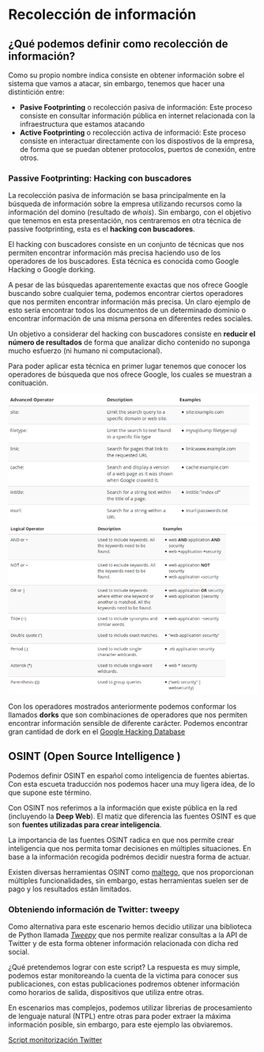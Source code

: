 # Recolección de información


## ¿Qué podemos definir como recolección de información?

Como su propio nombre indica consiste en obtener información sobre el sistema que vamos a atacar, sin embargo, tenemos que hacer una distintición entre:

* **Pasive Footprinting** o recolección pasiva de información: Este proceso consiste en consultar información pública en internet relacionada con la infraestructura que estamos atacando
* **Active Footprinting** o recolección activa de informació: Este proceso consiste en interactuar directamente con los dispostivos de la empresa, de forma que se puedan obtener protocolos, puertos de conexión, entre otros.

### Passive Footprinting: Hacking con buscadores
La recolección pasiva de información se basa principalmente en la búsqueda de información sobre la empresa utilizando recursos como la información del domino (resultado de _whois_). Sin embargo, con el objetivo que tenemos en esta presentación, nos centraremos en otra técnica de passive footprinting, esta es el **hacking con buscadores**.

El hacking con buscadores consiste en un conjunto de técnicas que nos permiten encontrar información más precisa haciendo uso de los operadores de los buscadores. Esta técnica es conocida como Google Hacking o Google dorking.

A pesar de las búsquedas aparentemente exactas que nos ofrece Google buscando sobre cualquier tema, podemos encontrar ciertos operadores que nos permiten encontrar información más precisa. Un claro ejemplo de esto sería encontrar todos los documentos de un determinado dominio o encontrar información de una misma persona en diferentes redes sociales.

Un objetivo a considerar del hacking con buscadores consiste en **reducir el número de resultados** de forma que analizar dicho contenido no suponga mucho esfuerzo (ni humano ni computacional).

Para poder aplicar esta técnica en primer lugar tenemos que conocer los operadores de búsqueda que nos ofrece Google, los cuales se muestran a conituación.

![Operadores de busqueda](img/googleHacking1.png)
![Operadores lógicos](img/GoogleHacking2.png)

Con los operadores mostrados anteriormente podemos conformar los llamados **dorks** que son combinaciones de operadores que nos permiten encontrar información sensible de diferente carácter. Podemos encontrar gran cantidad de dork en el [Google Hacking Database](https://www.exploit-db.com/google-hacking-database)
## OSINT (Open Source Intelligence )

Podemos definir OSINT en español como inteligencia de fuentes abiertas. Con esta escueta traducción nos podemos hacer una muy ligera idea, de lo que supone este término.

Con OSINT nos referimos a la información que existe pública en la red (incluyendo la __Deep Web__). El matiz que diferencia las fuentes OSINT es que son **fuentes utilizadas para crear inteligencia**.

La importancia de las fuentes OSINT radica en que nos permite crear inteligencia que nos permita tomar decisiones en múltiples situaciones. En base a la información recogida podrémos decidir nuestra forma de actuar.

Existen diversas herramientas OSINT como [maltego](https://en.wikipedia.org/wiki/Maltego), que nos proporcionan múltiples funcionalidades, sin embargo, estas herramientas suelen ser de pago y los resultados están limitados.

### Obteniendo información de Twitter: tweepy

Como alternativa para este escenario hemos decidio utilizar una biblioteca de Python llamada [_Tweepy_](https://tweepy.readthedocs.io/en/v3.5.0/) que nos permite realizar consultas a la API de Twitter y de esta forma obtener información relacionada con dicha red social.

¿Qué pretendemos lograr con este script? La respuesta es muy simple, podemos estar monitoreando la cuenta de la victima para conocer sus publicaciones, con estas publicaciones podremos obtener información como horarios de salida, dispositivos que utiliza entre otras.

En escenarios mas complejos, podemos utilizar librerias de procesamiento de lenguaje natural (NTPL) entre otras para poder extraer la máxima información posible, sin embargo, para este ejemplo las obviaremos.

[Script monitorización Twitter](https://github.com/cyberh99/Seguridad-en-redes-dom-sticas/blob/master/scripts/twitterMonitor.py)
